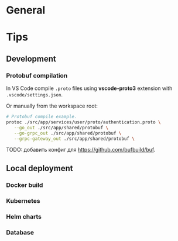 # General

# Tips
## Development
### Protobuf compilation

In VS Code compile ```.proto``` files using **vscode-proto3** extension with ```.vscode/settings.json```.

Or manually from the workspace root:
```bash
# Protobuf compile example.
protoc ./src/app/services/user/proto/authentication.proto \
   --go_out ./src/app/shared/protobuf \
   --go-grpc_out ./src/app/shared/protobuf \
   --grpc-gateway_out ./src/app/shared/protobuf \
```

TODO: добавить конфиг для https://github.com/bufbuild/buf.

## Local deployment
### Docker build
### Kubernetes
### Helm charts
### Database